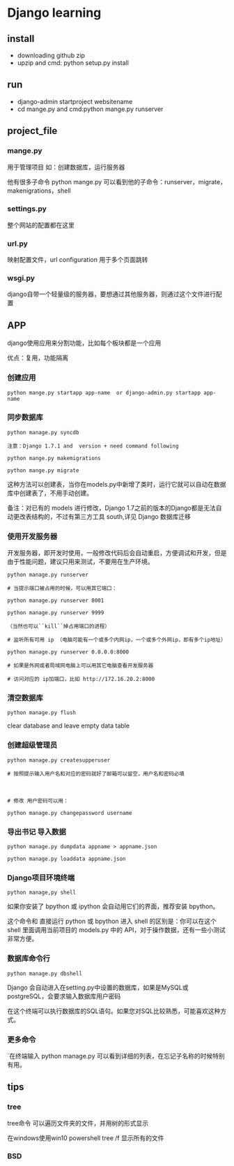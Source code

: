 # Django learning

## install

- downloading github zip
- upzip and cmd: python setup.py install

## run

- django-admin startproject websitename
- cd mange.py   and  cmd:python mange.py runserver

## project_file

### mange.py

用于管理项目 如：创建数据库，运行服务器

他有很多子命令  python mange.py  可以看到他的子命令：runserver，migrate，makenigrations，shell

### settings.py

整个网站的配置都在这里

### url.py

映射配置文件，url configuration 用于多个页面跳转

### wsgi.py

django自带一个轻量级的服务器，要想通过其他服务器，则通过这个文件进行配置

## APP

django使用应用来分割功能，比如每个板块都是一个应用

优点：复用，功能隔离

### 创建应用

`python mange.py startapp app-name  or django-admin.py startapp app-name`

### 同步数据库

`python manage.py syncdb`

`注意：Django 1.7.1 and  version + need command following`

`python mange.py makemigrations`

`python mange.py migrate`

这种方法可以创建表，当你在models.py中新增了类时，运行它就可以自动在数据库中创建表了，不用手动创建。

备注：对已有的 models 进行修改，Django 1.7之前的版本的Django都是无法自动更改表结构的，不过有第三方工具 south,详见 Django 数据库迁移

### 使用开发服务器

开发服务器，即开发时使用，一般修改代码后会自动重启，方便调试和开发，但是由于性能问题，建议只用来测试，不要用在生产环境。

`python manage.py runserver`

`# 当提示端口被占用的时候，可以用其它端口：`

`python manage.py runserver 8001`

`python manage.py runserver 9999`

`（当然也可以``kill``掉占用端口的进程）`

`# 监听所有可用 ip （电脑可能有一个或多个内网ip，一个或多个外网ip，即有多个ip地址）`

`python manage.py runserver 0.0.0.0:8000`

`# 如果是外网或者局域网电脑上可以用其它电脑查看开发服务器`

`# 访问对应的 ip加端口，比如 http://172.16.20.2:8000`

### 清空数据库

`python manage.py flush`

clear database and leave empty data table 

### 创建超级管理员

`python manage.py createsupperuser`

`# 按照提示输入用户名和对应的密码就好了邮箱可以留空，用户名和密码必填`

 

`# 修改 用户密码可以用：`

`python manage.py changepassword username`

### 导出书记 导入数据

`python manage.py dumpdata appname > appname.json`

`python manage.py loaddata appname.json`

### Django项目环境终端

`python manage,py shell`

如果你安装了 bpython 或 ipython 会自动用它们的界面，推荐安装 bpython。

这个命令和 直接运行 python 或 bpython 进入 shell 的区别是：你可以在这个 shell 里面调用当前项目的 models.py 中的 API，对于操作数据，还有一些小测试非常方便。

### 数据库命令行

`python manage.py dbshell`

Django 会自动进入在setting.py中设置的数据库，如果是MySQL或postgreSQL，会要求输入数据库用户密码

在这个终端可以执行数据库的SQL语句。如果您对SQL比较熟悉，可能喜欢这种方式。

### 更多命令

`在终端输入 python manage.py 可以看到详细的列表，在忘记子名称的时候特别有用。



## tips

### tree

tree命令 可以遍历文件夹的文件，并用树的形式显示

在windows使用win10 powershell  tree /f 显示所有的文件

### BSD